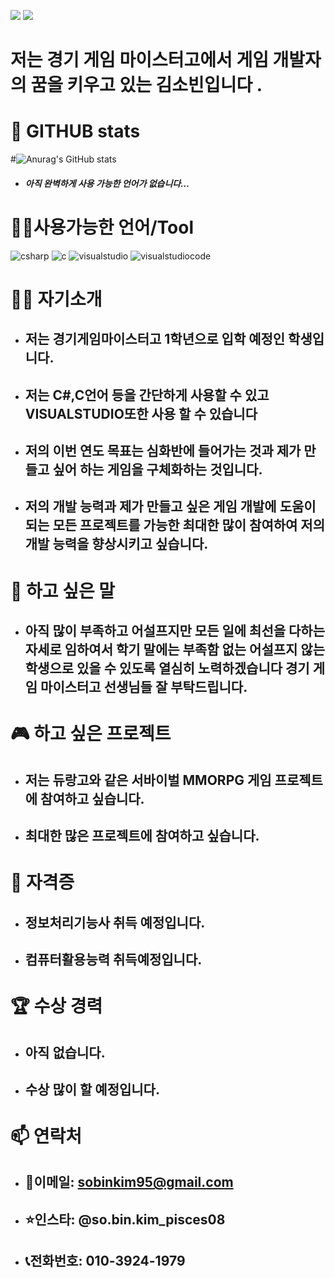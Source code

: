 
![](https://capsule-render.vercel.app/api?type=rounded&height=330&color=A901DB&text=Hello%20I'M%20SOBINKIM&descAlign=100&descAlignY=100&descSize=20&section=footersss)
<a href="https://hits.seeyoufarm.com"><img src="https://hits.seeyoufarm.com/api/count/incr/badge.svg?url=https%3A%2F%2Fgithub.com%2Fsobinkim&count_bg=%23A901DB&title_bg=%23000000&icon=github.svg&icon_color=%2333C23C&title=hits&edge_flat=false"/></a>
# 저는 경기 게임 마이스터고에서 게임 개발자의 꿈을 키우고 있는 김소빈입니다 . 
 # 👾 GITHUB stats 
#![Anurag's GitHub stats](https://github-readme-stats.vercel.app/api?username=sobinkim&theme=midnight-purple&show_icons=true)
- ##### 아직 완벽하게 사용 가능한 언어가 없습니다...

# 🙆‍♂️사용가능한 언어/Tool

![csharp](https://img.shields.io/badge/csharp-512BD4.svg?&style=for-the-badge&logo=csharp&logoColor=black)
![c](https://img.shields.io/badge/c-A8B9CC.svg?&style=for-the-badge&logo=c&logoColor=black) 
![visualstudio](https://img.shields.io/badge/visualstudio-5C2D91.svg?&style=for-the-badge&logo=visualstudio&logoColor=white)
![visualstudiocode](https://img.shields.io/badge/visualstudiocode-007ACC.svg?&style=for-the-badge&logo=\visualstudiocode&logoColor=white)


# 👩‍💻 자기소개
- ## 저는 경기게임마이스터고 1학년으로 입학 예정인 학생입니다.
- ## 저는 C#,C언어 등을 간단하게 사용할 수 있고 VISUALSTUDIO또한 사용 할 수 있습니다
- ## 저의 이번 연도 목표는 심화반에 들어가는 것과 제가 만들고 싶어 하는 게임을 구체화하는 것입니다.
- ## 저의 개발 능력과 제가 만들고 싶은 게임 개발에 도움이 되는 모든 프로젝트를 가능한 최대한 많이 참여하여 저의 개발 능력을 향상시키고 싶습니다.

# 💬 하고 싶은 말 
-  ## 아직 많이 부족하고 어설프지만 모든 일에 최선을 다하는 자세로 임하여서 학기 말에는 부족함 없는 어설프지 않는 학생으로 있을 수 있도록 열심히 노력하겠습니다 경기 게임 마이스터고 선생님들 잘 부탁드립니다.

# 🎮 하고 싶은 프로젝트
- ## 저는 듀랑고와 같은 서바이벌 MMORPG 게임 프로젝트에 참여하고 싶습니다.
- ## 최대한 많은 프로젝트에 참여하고 싶습니다.


# 📜 자격증
- ## 정보처리기능사 취득 예정입니다.
- ## 컴퓨터활용능력 취득예정입니다.

# 🏆 수상 경력
- ## 아직 없습니다.
- ## 수상 많이 할 예정입니다.


# 📫 연락처
- ## 📧이메일: sobinkim95@gmail.com
- ## ⭐인스타: @so.bin.kim_pisces08
- ## 📞전화번호: 010-3924-1979